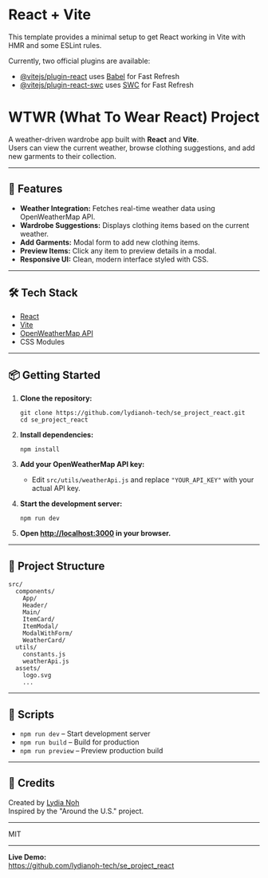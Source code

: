 # React + Vite

This template provides a minimal setup to get React working in Vite with HMR and some ESLint rules.

Currently, two official plugins are available:

- [@vitejs/plugin-react](https://github.com/vitejs/vite-plugin-react/blob/main/packages/plugin-react/README.md) uses [Babel](https://babeljs.io/) for Fast Refresh
- [@vitejs/plugin-react-swc](https://github.com/vitejs/vite-plugin-react-swc) uses [SWC](https://swc.rs/) for Fast Refresh


# WTWR (What To Wear React) Project

A weather-driven wardrobe app built with **React** and **Vite**.  
Users can view the current weather, browse clothing suggestions, and add new garments to their collection.

---

## 🚀 Features

- **Weather Integration:** Fetches real-time weather data using OpenWeatherMap API.
- **Wardrobe Suggestions:** Displays clothing items based on the current weather.
- **Add Garments:** Modal form to add new clothing items.
- **Preview Items:** Click any item to preview details in a modal.
- **Responsive UI:** Clean, modern interface styled with CSS.

---

## 🛠️ Tech Stack

- [React](https://react.dev/)
- [Vite](https://vitejs.dev/)
- [OpenWeatherMap API](https://openweathermap.org/api)
- CSS Modules

---

## 📦 Getting Started

1. **Clone the repository:**
   ```
   git clone https://github.com/lydianoh-tech/se_project_react.git
   cd se_project_react
   ```

2. **Install dependencies:**
   ```
   npm install
   ```

3. **Add your OpenWeatherMap API key:**
   - Edit `src/utils/weatherApi.js` and replace `"YOUR_API_KEY"` with your actual API key.

4. **Start the development server:**
   ```
   npm run dev
   ```

5. **Open [http://localhost:3000](http://localhost:3000) in your browser.**

---

## 📁 Project Structure

```
src/
  components/
    App/
    Header/
    Main/
    ItemCard/
    ItemModal/
    ModalWithForm/
    WeatherCard/
  utils/
    constants.js
    weatherApi.js
  assets/
    logo.svg
    ...
```

---

## 📝 Scripts

- `npm run dev` – Start development server
- `npm run build` – Build for production
- `npm run preview` – Preview production build

---

## 🙌 Credits

Created by [Lydia Noh](https://github.com/lydianoh-tech)  
Inspired by the "Around the U.S." project.

---



MIT

---

**Live Demo:**  
https://github.com/lydianoh-tech/se_project_react
